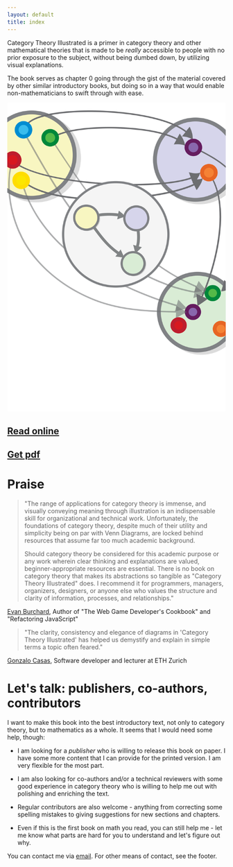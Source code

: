 ```yaml
---
layout: default
title: index
---
```



Category Theory Illustrated is a primer in category theory and other mathematical theories that is made to be *really* accessible to people with no prior exposure to the subject, without being dumbed down, by utilizing visual explanations.

The book serves as chapter 0 going through the gist of the material covered by other similar introductory books, but doing so in a way that would enable non-mathematicians to swift through with ease.

[![cover.svg](cover.svg)](00_about)

[Read online](00_about)
--

[Get pdf](print)
--

Praise
===

> "The range of applications for category theory is immense, and visually conveying meaning through illustration is an indispensable skill for organizational and technical work. Unfortunately, the foundations of category theory, despite much of their utility and simplicity being on par with Venn Diagrams, are locked behind resources that assume far too much academic background.
>
>Should category theory be considered for this academic purpose or any work wherein clear thinking and explanations are valued, beginner-appropriate resources are essential. There is no book on category theory that makes its abstractions so tangible as "Category Theory Illustrated" does. I recommend it for programmers, managers, organizers, designers, or anyone else who values the structure and clarity of information, processes, and relationships."

[Evan Burchard](https://www.oreilly.com/pub/au/7124), Author of "The Web Game Developer's Cookbook" and "Refactoring JavaScript"


> "The clarity, consistency and elegance of diagrams in 'Category Theory Illustrated' has helped us demystify and explain in simple terms a topic often feared."

[Gonzalo Casas](https://gnz.io/), Software developer and lecturer at ETH Zurich

Let's talk: publishers, co-authors, contributors
===

I want to make this book into the best introductory text, not only to category theory, but to mathematics as a whole. It seems that I would need some help, though: 

- I am looking for a *publisher* who is willing to release this book on paper. I have some more content that I can provide for the printed version. I am very flexible for the most part.

- I am also looking for co-authors and/or a technical reviewers with some good experience in category theory who is willing to help me out with polishing and enriching the text.

- Regular contributors are also welcome - anything from correcting some spelling mistakes to giving suggestions for new sections and chapters.

- Even if this is the first book on math you read, you can still help me - let me know what parts are hard for you to understand and let's figure out why.

You can contact me via [email](mailto:marinovboris@protonmail.com). For other means of contact, see the footer.
